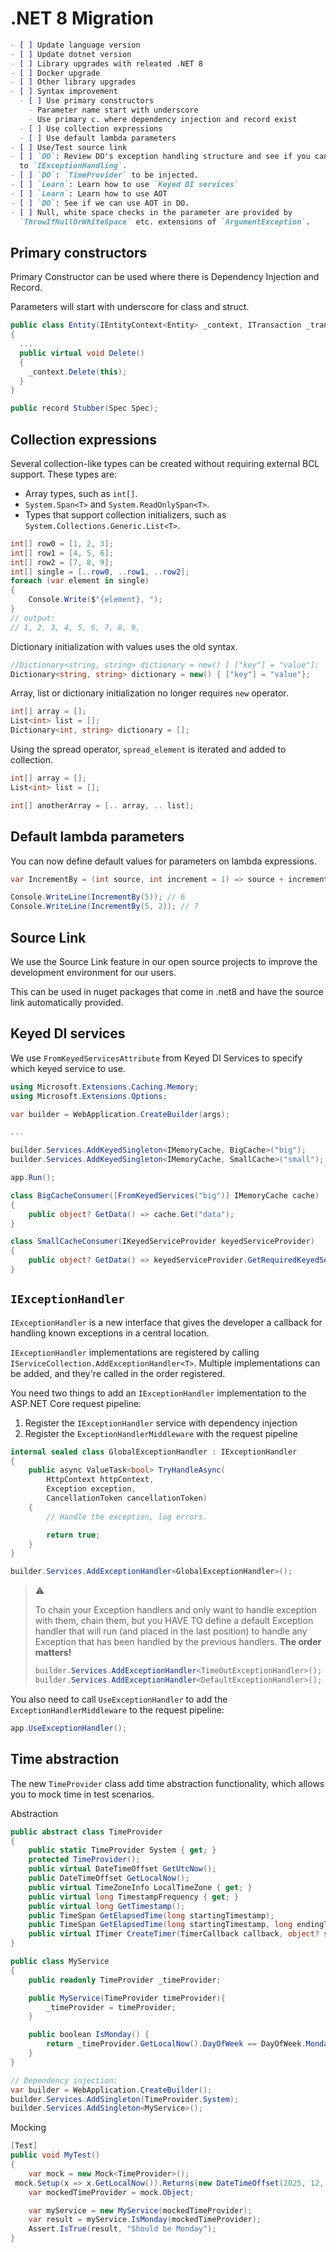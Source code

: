 # .NET 8 Migration

```markdown
- [ ] Update language version
- [ ] Update dotnet version
- [ ] Library upgrades with releated .NET 8
- [ ] Docker upgrade
- [ ] Other library upgrades
- [ ] Syntax improvement
  - [ ] Use primary constructors
    - Parameter name start with underscore
    - Use primary c. where dependency injection and record exist
  - [ ] Use collection expressions
  - [ ] Use default lambda parameters
- [ ] Use/Test source link
- [ ] `DO`: Review DO's exception handling structure and see if you can switch
  to `IExceptionHandling`.
- [ ] `DO`: `TimeProvider` to be injected.
- [ ] `Learn`: Learn how to use `Keyed DI services`
- [ ] `Learn`: Learn how to use AOT
- [ ] `DO`: See if we can use AOT in DO.
- [ ] Null, white space checks in the parameter are provided by
  `ThrowIfNullOrWhiteSpace` etc. extensions of `ArgumentException`.
```

## Primary constructors

Primary Constructor can be used where there is Dependency Injection and Record.

Parameters will start with underscore for class and struct.

```csharp
public class Entity(IEntityContext<Entity> _context, ITransaction _transaction)
{
  ...
  public virtual void Delete()
  {
    _context.Delete(this);
  }
}

public record Stubber(Spec Spec);
```

## Collection expressions

Several collection-like types can be created without requiring external BCL
support. These types are:

- Array types, such as `int[]`.
- `System.Span<T>` and `System.ReadOnlySpan<T>`.
- Types that support collection initializers, such as
  `System.Collections.Generic.List<T>`.

```csharp
int[] row0 = [1, 2, 3];
int[] row1 = [4, 5, 6];
int[] row2 = [7, 8, 9];
int[] single = [..row0, ..row1, ..row2];
foreach (var element in single)
{
    Console.Write($"{element}, ");
}
// output:
// 1, 2, 3, 4, 5, 6, 7, 8, 9,
```

Dictionary initialization with values uses the old syntax.

```csharp
//Dictionary<string, string> dictionary = new() [ ["key"] = "value"];
Dictionary<string, string> dictionary = new() { ["key"] = "value"};
```

Array, list or dictionary initialization no longer requires `new` operator.

```csharp
int[] array = [];
List<int> list = [];
Dictionary<int, string> dictionary = [];
```

Using the spread operator, `spread_element` is iterated and added to collection.

```csharp
int[] array = [];
List<int> list = [];

int[] anotherArray = [.. array, .. list];
```

## Default lambda parameters

You can now define default values for parameters on lambda expressions.

```csharp
var IncrementBy = (int source, int increment = 1) => source + increment;

Console.WriteLine(IncrementBy(5)); // 6
Console.WriteLine(IncrementBy(5, 2)); // 7
```

## Source Link

We use the Source Link feature in our open source projects to improve the
development environment for our users.

This can be used in nuget packages that come in .net8 and have the source link
automatically provided.

## Keyed DI services

We use `FromKeyedServicesAttribute` from Keyed DI Services to specify which
keyed service to use.

```csharp
using Microsoft.Extensions.Caching.Memory;
using Microsoft.Extensions.Options;

var builder = WebApplication.CreateBuilder(args);

...

builder.Services.AddKeyedSingleton<IMemoryCache, BigCache>("big");
builder.Services.AddKeyedSingleton<IMemoryCache, SmallCache>("small");

app.Run();

class BigCacheConsumer([FromKeyedServices("big")] IMemoryCache cache)
{
    public object? GetData() => cache.Get("data");
}

class SmallCacheConsumer(IKeyedServiceProvider keyedServiceProvider)
{
    public object? GetData() => keyedServiceProvider.GetRequiredKeyedService<IMemoryCache>("small");
}
```

## `IExceptionHandler`

`IExceptionHandler` is a new interface that gives the developer a callback for
handling known exceptions in a central location.

`IExceptionHandler` implementations are registered by calling
`IServiceCollection.AddExceptionHandler<T>`. Multiple implementations can be
added, and they're called in the order registered.

You need two things to add an `IExceptionHandler` implementation to the ASP.NET
Core request pipeline:

1. Register the `IExceptionHandler` service with dependency injection
1. Register the `ExceptionHandlerMiddleware` with the request pipeline

```csharp
internal sealed class GlobalExceptionHandler : IExceptionHandler
{
    public async ValueTask<bool> TryHandleAsync(
        HttpContext httpContext,
        Exception exception,
        CancellationToken cancellationToken)
    {
        // Handle the exception, log errors.

        return true;
    }
}

builder.Services.AddExceptionHandler<GlobalExceptionHandler>();
```

> :warning:
>
> To chain your Exception handlers and only want to handle exception with them,
> chain them, but you HAVE TO define a default Exception handler that will run
> (and placed in the last position) to handle any Exception that has been
> handled by the previous handlers.
> **The order matters!**
>
> ```csharp
> builder.Services.AddExceptionHandler<TimeOutExceptionHandler>();
> builder.Services.AddExceptionHandler<DefaultExceptionHandler>();
> ```

You also need to call `UseExceptionHandler` to add the
`ExceptionHandlerMiddleware` to the request pipeline:

```csharp
app.UseExceptionHandler();
```

## Time abstraction

The new `TimeProvider` class add time abstraction functionality, which allows
you to mock time in test scenarios.

Abstraction

```csharp
public abstract class TimeProvider
{
    public static TimeProvider System { get; }
    protected TimeProvider();
    public virtual DateTimeOffset GetUtcNow();
    public DateTimeOffset GetLocalNow();
    public virtual TimeZoneInfo LocalTimeZone { get; }
    public virtual long TimestampFrequency { get; }
    public virtual long GetTimestamp();
    public TimeSpan GetElapsedTime(long startingTimestamp);
    public TimeSpan GetElapsedTime(long startingTimestamp, long endingTimestamp);
    public virtual ITimer CreateTimer(TimerCallback callback, object? state,TimeSpan dueTime, TimeSpan period);
}

public class MyService
{
    public readonly TimeProvider _timeProvider;

    public MyService(TimeProvider timeProvider){
        _timeProvider = timeProvider;
    }

    public boolean IsMonday() {
        return _timeProvider.GetLocalNow().DayOfWeek == DayOfWeek.Monday;
    }
}

// Dependency injection:
var builder = WebApplication.CreateBuilder();
builder.Services.AddSingleton(TimeProvider.System);
builder.Services.AddSingleton<MyService>();
```

Mocking

```csharp
[Test]
public void MyTest()
{
    var mock = new Mock<TimeProvider>();
 mock.Setup(x => x.GetLocalNow()).Returns(new DateTimeOffset(2025, 12, 31, 23, 59, 59, TimeSpan.Zero));
    var mockedTimeProvider = mock.Object;

    var myService = new MyService(mockedTimeProvider);
    var result = myService.IsMonday(mockedTimeProvider);
    Assert.IsTrue(result, "Should be Monday");
}
```
